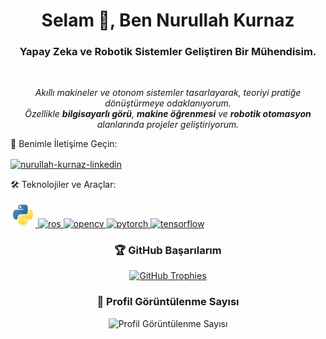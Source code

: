 <div align="center">
<h1>Selam 👋, Ben Nurullah Kurnaz</h1>
<h3>Yapay Zeka ve Robotik Sistemler Geliştiren Bir Mühendisim.</h3>
<br>
<p>
<i>Akıllı makineler ve otonom sistemler tasarlayarak, teoriyi pratiğe dönüştürmeye odaklanıyorum.<br> Özellikle <b>bilgisayarlı görü</b>, <b>makine öğrenmesi</b> ve <b>robotik otomasyon</b> alanlarında projeler geliştiriyorum.</i>
</p>
</div>

🔗 Benimle İletişime Geçin:
<p>
<a href="https://www.linkedin.com/in/nurullah-kurnaz-49393924a/" target="_blank"><img align="center" src="https://raw.githubusercontent.com/rahuldkjain/github-profile-readme-generator/master/src/images/icons/Social/linked-in-alt.svg" alt="nurullah-kurnaz-linkedin" height="30" width="40" /></a>
</p>

🛠️ Teknolojiler ve Araçlar:
<p>
<a href="https://www.python.org" target="_blank" rel="noreferrer">
<img src="https://raw.githubusercontent.com/devicons/devicon/master/icons/python/python-original.svg" alt="python" width="40" height="40"/>
</a>
<a href="https://www.ros.org/" target="_blank" rel="noreferrer">
<img src="https://www.google.com/search?q=https://www.vectorlogo.zone/logos/ros/ros-icon.svg" alt="ros" width="40" height="40"/>
</a>
<a href="https://opencv.org/" target="_blank" rel="noreferrer">
<img src="https://www.vectorlogo.zone/logos/opencv/opencv-icon.svg" alt="opencv" width="40" height="40"/>
</a>
<a href="https://pytorch.org/" target="_blank" rel="noreferrer">
<img src="https://www.vectorlogo.zone/logos/pytorch/pytorch-icon.svg" alt="pytorch" width="40" height="40"/>
</a>
<a href="https://www.tensorflow.org" target="_blank" rel="noreferrer">
<img src="https://www.vectorlogo.zone/logos/tensorflow/tensorflow-icon.svg" alt="tensorflow" width="40" height="40"/>
</a>
</p>

<div align="center">
<h3>🏆 GitHub Başarılarım</h3>
<a href="https://github.com/ryo-ma/github-profile-trophy">
<img src="https://www.google.com/search?q=https://github-profile-trophy.vercel.app/%3Fusername%3DNurullah649%26theme%3Dradical%26no-frame%3Dtrue%26no-bg%3Dtrue%26margin-w%3D4" alt="GitHub Trophies" />
</a>
</div>

<div align="center">
<h3>👀 Profil Görüntülenme Sayısı</h3>
<img src="https://www.google.com/search?q=https://komarev.com/ghpvc/%3Fusername%3DNurullah649%26label%3DProfil%2520G%C3%B6r%C3%BCnt%C3%BClenme%26color%3Dblueviolet%26style%3Dflat-square" alt="Profil Görüntülenme Sayısı" />
</div>
